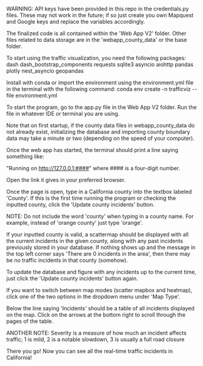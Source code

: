 WARNING: API keys have been provided in this repo in the credentials.py files. These may not work in the future; if so just create you own Mapquest and Google keys and replace the variables accordingly.


The finalized code is all contained within the 'Web App V2' folder. Other files related to data storage are in the 'webapp_county_data' or the base folder.


To start using the traffic visualization, you need the following packages:
    dash
    dash_bootstrap_components
    requests
    sqlite3
    asyncio
    aiohttp
    pandas
    plotly
    nest_asyncio
    geopandas

Install with conda or import the environment using the environment.yml file in the terminal with the following command:
conda env create -n trafficviz --file environment.yml


To start the program, go to the app.py file in the Web App V2 folder. Run the file in whatever IDE or terminal you are using.

Note that on first startup, if the county data files in webapp_county_data do not already exist, initializing the database and importing county boundary data may take a minute or two (depending on the speed of your computer).

Once the web app has started, the terminal should print a line saying something like:

"Running on http://127.0.0.1:####" where #### is a four-digit number.

Open the link it gives in your preferred browser.

Once the page is open, type in a California county into the textbox labeled 'County'. If this is the first time running the program or checking the inputted county, click the 'Update county incidents' button.

NOTE: Do not include the word 'county' when typing in a county name. For example, instead of 'orange county' just type 'orange'.

If your inputted county is valid, a scattermap should be displayed with all the current incidents in the given county, along with any past incidents previously stored in your database. If nothing shows up and the message in the top left corner says 'There are 0 incidents in the area', then there may be no traffic incidents in that county (somehow).

To update the database and figure with any incidents up to the current time, just click the 'Update county incidents' button again.

If you want to switch between map modes (scatter mapbox and heatmap), click one of the two options in the dropdown menu under 'Map Type'.

Below the line saying 'Incidents' should be a table of all incidents displayed on the map. Click on the arrows at the bottom right to scroll through the pages of the table.


ANOTHER NOTE: Severity is a measure of how much an incident affects traffic; 1 is mild, 2 is a notable slowdown, 3 is usually a full road closure


There you go! Now you can see all the real-time traffic incidents in California!
